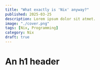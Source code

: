 ```yaml
---
title: "What exactly is 'Nix' anyway?"
published: 2025-03-25
description: Lorem ipsum dolor sit atmet.
image: "./cover.png"
tags: [Nix, Programming]
category: Nix
draft: true
---
```


# An h1 header
